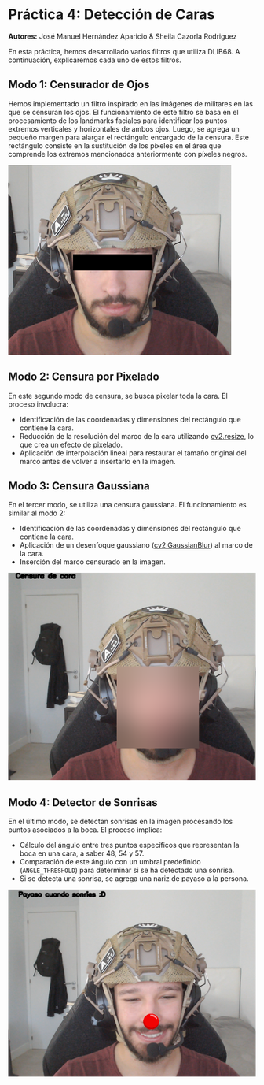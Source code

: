 # Práctica 4: Detección de Caras

**Autores:** José Manuel Hernández Aparicio & Sheila Cazorla Rodriguez

En esta práctica, hemos desarrollado varios filtros que utiliza DLIB68. A continuación, explicaremos cada uno de estos filtros.

## Modo 1: Censurador de Ojos

Hemos implementado un filtro inspirado en las imágenes de militares en las que se censuran los ojos. El funcionamiento de este filtro se basa en el procesamiento de los landmarks faciales para identificar los puntos extremos verticales y horizontales de ambos ojos. Luego, se agrega un pequeño margen para alargar el rectángulo encargado de la censura. Este rectángulo consiste en la sustitución de los píxeles en el área que comprende los extremos mencionados anteriormente con píxeles negros.

![Foto con la censura de los ojos](censura_ojos.png)

## Modo 2: Censura por Pixelado

En este segundo modo de censura, se busca pixelar toda la cara. El proceso involucra:
- Identificación de las coordenadas y dimensiones del rectángulo que contiene la cara.
- Reducción de la resolución del marco de la cara utilizando [cv2.resize](https://docs.opencv.org/3.4/da/d54/group__imgproc__transform.html#ga47a974309e9102f5f08231edc7e7529d), lo que crea un efecto de pixelado.
- Aplicación de interpolación lineal para restaurar el tamaño original del marco antes de volver a insertarlo en la imagen.

## Modo 3: Censura Gaussiana

En el tercer modo, se utiliza una censura gaussiana. El funcionamiento es similar al modo 2:
- Identificación de las coordenadas y dimensiones del rectángulo que contiene la cara.
- Aplicación de un desenfoque gaussiano ([cv2.GaussianBlur](https://docs.opencv.org/4.x/d4/d13/tutorial_py_filtering.html)) al marco de la cara.
- Inserción del marco censurado en la imagen.

![Foto con la censura de la cara](censura_cara.png)

## Modo 4: Detector de Sonrisas

En el último modo, se detectan sonrisas en la imagen procesando los puntos asociados a la boca. El proceso implica:
- Cálculo del ángulo entre tres puntos específicos que representan la boca en una cara, a saber 48, 54 y 57.
- Comparación de este ángulo con un umbral predefinido (`ANGLE_THRESHOLD`) para determinar si se ha detectado una sonrisa.
- Si se detecta una sonrisa, se agrega una nariz de payaso a la persona.

![Foto de detector de sonrisas](jose_felih.png)